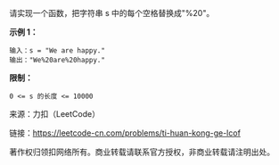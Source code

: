 请实现一个函数，把字符串 s 中的每个空格替换成"%20"。

 

**示例 1：**

```
输入：s = "We are happy."
输出："We%20are%20happy."
```

**限制：**

```
0 <= s 的长度 <= 10000
```

来源：力扣（LeetCode）



链接：https://leetcode-cn.com/problems/ti-huan-kong-ge-lcof



著作权归领扣网络所有。商业转载请联系官方授权，非商业转载请注明出处。